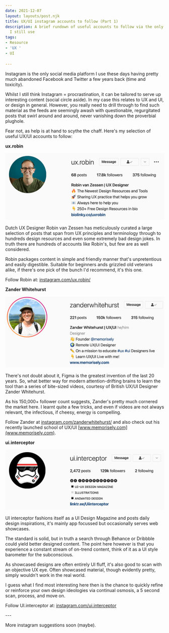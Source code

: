 ```yaml
---
date: 2021-12-07
layout: layouts/post.njk
title: UX/UI instagram accounts to follow (Part 1)
description: A brief rundown of useful accounts to follow via the only social media
  I still use
tags:
- Resource
- 'UX '
- UI

---
```

Instagram is the only social media platform I use these days having pretty much abandoned Facebook and Twitter a few years back (time and toxicity).

Whilst I still think Instagram = procrastination, it can be tailored to serve up interesting content (social circle aside). In my case this relates to UX and UI, or design in general. However, you really need to drill through to find such material as the feeds are seemingly awash with questionable, regurgitated posts that swirl around and around, never vanishing down the proverbial plughole.

Fear not, as help is at hand to scythe the chaff. Here's my selection of useful UX/UI accounts to follow:

**ux.robin**

![](/img/2021/12/07/robin-_van_zessen.png)

Dutch UX Designer Robin van Zessen has meticulously curated a large selection of posts that span from UX principles and terminology through to hundreds design resources and even some extremely bad design jokes. In truth there are hundreds of accounts like Robin's, but few are as well considered.

Robin packages content in simple and friendly manner that's unpretentious and easily digestible. Suitable for beginners ands grizzled old veterans alike, if there's one pick of the bunch I'd recommend, it's this one.

Follow Robin at: [instagram.com/ux.robin/](instagram.com/ux.robin/)

**Zander Whitehurst**

![](/img/2021/12/07/zander_whitehurst.png)

There's not doubt about it, Figma is the greatest invention of the last 20 years. So, what better way for modern attention-drifting brains to learn the tool than a series of bite-sized videos, courtesy of British UX/UI Designer Zander Whitehurst.

As his 150,000+ follower count suggests, Zander's pretty much cornered the market here. I learnt quite a few tricks, and even if videos are not always relevant, the infectious, if cheesy, energy is compelling.

Follow Zander at [instagram.com/zanderwhitehurst/](instagram.com/zanderwhitehurst/) and also check out his recently launched school of UX/UI [www.memorisely.com](www.memorisely.com).

**ui.interceptor**

![](/img/2021/12/07/ui_interceptor.png)

UI interceptor fashions itself as a UI Design Magazine and posts daily design inspirations, it's mainly app focussed but occasionally serves web showcases.

The standard is solid, but in truth a search through Behance or Dribbble could yield better designed content. The point here however is that you experience a constant stream of on-trend content, think of it as a UI style barometer for the subconscious.

As showcased designs are often entirely UI fluff, it's also good to scan with an objective UX eye. Often showcased material, though evidently pretty, simply wouldn't work in the real world.

I guess what I find most interesting here then is the chance to quickly refine or reinforce your own design ideologies via continual osmosis, a 5 second scan, process, and move on.

Follow UI.interceptor at: [instagram.com/ui.interceptor](instagram.com/ui.interceptor)

\---

More instagram suggestions soon (maybe).